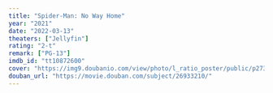 ```yaml
---
title: "Spider-Man: No Way Home"
year: "2021"
date: "2022-03-13"
theaters: ["Jellyfin"]
rating: "2-t"
remark: ["PG-13"]
imdb_id: "tt10872600"
cover: "https://img9.doubanio.com/view/photo/l_ratio_poster/public/p2730024046.jpg"
douban_url: "https://movie.douban.com/subject/26933210/"
---
```

